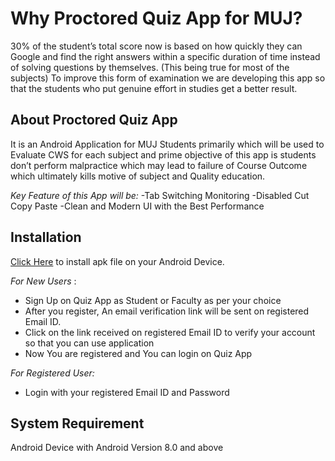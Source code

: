 # Why Proctored Quiz App for MUJ?

30% of the student’s total score now is based on how quickly they can Google and find the right answers within a specific duration of time instead of solving questions by themselves. (This being true for most of the subjects)
To improve this form of examination we are developing this app so that the students who put genuine effort in studies get a better result.

## About Proctored Quiz App
It is an Android Application for MUJ Students primarily which will be used to Evaluate CWS for each subject and prime objective of this app is students don’t perform malpractice which may lead to failure of Course Outcome which ultimately kills motive of subject and Quality education.
 
_Key Feature of this App will be:_
 -Tab Switching Monitoring
 -Disabled Cut Copy Paste
 -Clean and Modern UI with the Best Performance


## Installation


[Click Here](https://) to install apk file on your Android Device.


_For New Users_ :

-  Sign Up on Quiz App as Student or Faculty as per your choice
- After you register, An email verification link will be sent on registered Email ID.
- Click on the link received on registered Email ID to verify your account so that you can use application
- Now You are registered and You can login on Quiz App


_For Registered User:_

-  Login with your registered Email ID and Password

## System Requirement 

Android Device with Android Version 8.0 and above
